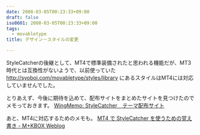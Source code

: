 ```yaml
---
date: 2008-03-05T00:23:33+09:00
draft: false
iso8601: 2008-03-05T00:23:33+09:00
tags:
  - movabletype
title: デザイン－スタイルの変更

---
```


StyleCatcherの後継として、MT4で標準装備されたと思われる機能だが、MT3時代とは互換性がないようで、以前使っていた
http://syoboi.com/movabletype/styles/library
にあるスタイルはMT4には対応していませんでした。

とりあえず、今後に期待を込めて、配布サイトをまとめたサイトを見つけたのでメモっておきます。
<a title="WingMemo: StyleCatcher　テーマ配布サイト" href="http://wing.w-museum.com/200609251452.html">WingMemo: StyleCatcher　テーマ配布サイト</a>

あと、MT4に対応するためのメモも。
<a title="MT4 で StyleCatcher を使うための覚え書き - M+KBOX Weblog" href="http://mk-box.com/weblog/movable_type/mt4_stylecatcher.html">MT4 で StyleCatcher を使うための覚え書き - M+KBOX Weblog</a>
